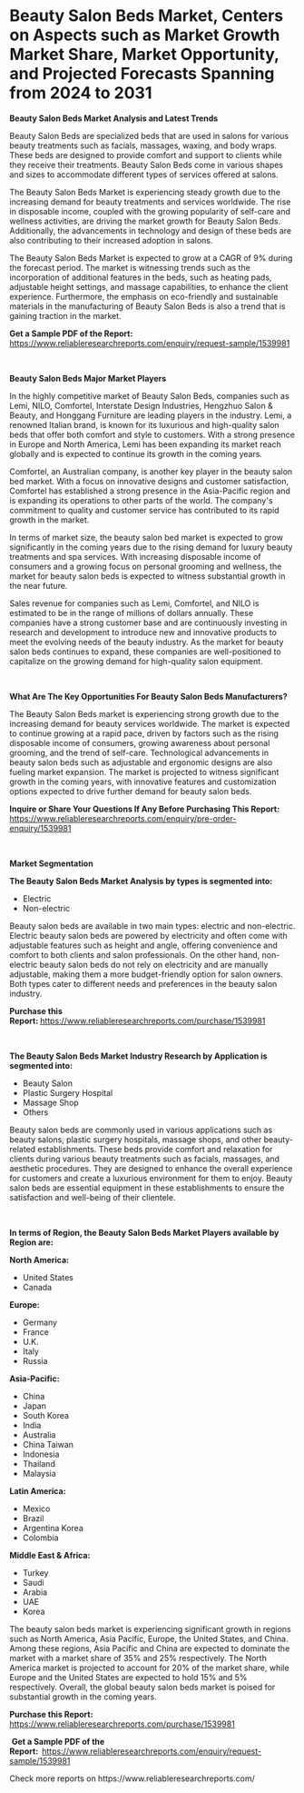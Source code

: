 <p><h1>Beauty Salon Beds Market, Centers on Aspects such as Market Growth Market Share, Market Opportunity, and Projected Forecasts Spanning from 2024 to 2031</h1></p><p><strong>Beauty Salon Beds Market Analysis and Latest Trends</strong></p>
<p><p>Beauty Salon Beds are specialized beds that are used in salons for various beauty treatments such as facials, massages, waxing, and body wraps. These beds are designed to provide comfort and support to clients while they receive their treatments. Beauty Salon Beds come in various shapes and sizes to accommodate different types of services offered at salons.</p><p>The Beauty Salon Beds Market is experiencing steady growth due to the increasing demand for beauty treatments and services worldwide. The rise in disposable income, coupled with the growing popularity of self-care and wellness activities, are driving the market growth for Beauty Salon Beds. Additionally, the advancements in technology and design of these beds are also contributing to their increased adoption in salons.</p><p>The Beauty Salon Beds Market is expected to grow at a CAGR of 9% during the forecast period. The market is witnessing trends such as the incorporation of additional features in the beds, such as heating pads, adjustable height settings, and massage capabilities, to enhance the client experience. Furthermore, the emphasis on eco-friendly and sustainable materials in the manufacturing of Beauty Salon Beds is also a trend that is gaining traction in the market.</p></p>
<p><strong>Get a Sample PDF of the Report:&nbsp;</strong> <a href="https://www.reliableresearchreports.com/enquiry/request-sample/1539981">https://www.reliableresearchreports.com/enquiry/request-sample/1539981</a></p>
<p>&nbsp;</p>
<p><strong>Beauty Salon Beds Major Market Players</strong></p>
<p><p>In the highly competitive market of Beauty Salon Beds, companies such as Lemi, NILO, Comfortel, Interstate Design Industries, Hengzhuo Salon & Beauty, and Honggang Furniture are leading players in the industry. Lemi, a renowned Italian brand, is known for its luxurious and high-quality salon beds that offer both comfort and style to customers. With a strong presence in Europe and North America, Lemi has been expanding its market reach globally and is expected to continue its growth in the coming years.</p><p>Comfortel, an Australian company, is another key player in the beauty salon bed market. With a focus on innovative designs and customer satisfaction, Comfortel has established a strong presence in the Asia-Pacific region and is expanding its operations to other parts of the world. The company's commitment to quality and customer service has contributed to its rapid growth in the market.</p><p>In terms of market size, the beauty salon bed market is expected to grow significantly in the coming years due to the rising demand for luxury beauty treatments and spa services. With increasing disposable income of consumers and a growing focus on personal grooming and wellness, the market for beauty salon beds is expected to witness substantial growth in the near future.</p><p>Sales revenue for companies such as Lemi, Comfortel, and NILO is estimated to be in the range of millions of dollars annually. These companies have a strong customer base and are continuously investing in research and development to introduce new and innovative products to meet the evolving needs of the beauty industry. As the market for beauty salon beds continues to expand, these companies are well-positioned to capitalize on the growing demand for high-quality salon equipment.</p></p>
<p>&nbsp;</p>
<p><strong>What Are The Key Opportunities For Beauty Salon Beds Manufacturers?</strong></p>
<p><p>The Beauty Salon Beds market is experiencing strong growth due to the increasing demand for beauty services worldwide. The market is expected to continue growing at a rapid pace, driven by factors such as the rising disposable income of consumers, growing awareness about personal grooming, and the trend of self-care. Technological advancements in beauty salon beds such as adjustable and ergonomic designs are also fueling market expansion. The market is projected to witness significant growth in the coming years, with innovative features and customization options expected to drive further demand for beauty salon beds.</p></p>
<p><strong>Inquire or Share Your Questions If Any Before Purchasing This Report:</strong> <a href="https://www.reliableresearchreports.com/enquiry/pre-order-enquiry/1539981">https://www.reliableresearchreports.com/enquiry/pre-order-enquiry/1539981</a></p>
<p>&nbsp;</p>
<p><strong>Market Segmentation</strong></p>
<p><strong>The Beauty Salon Beds Market Analysis by types is segmented into:</strong></p>
<p><ul><li>Electric</li><li>Non-electric</li></ul></p>
<p><p>Beauty salon beds are available in two main types: electric and non-electric. Electric beauty salon beds are powered by electricity and often come with adjustable features such as height and angle, offering convenience and comfort to both clients and salon professionals. On the other hand, non-electric beauty salon beds do not rely on electricity and are manually adjustable, making them a more budget-friendly option for salon owners. Both types cater to different needs and preferences in the beauty salon industry.</p></p>
<p><strong>Purchase this Report:&nbsp;</strong><a href="https://www.reliableresearchreports.com/purchase/1539981">https://www.reliableresearchreports.com/purchase/1539981</a></p>
<p>&nbsp;</p>
<p><strong>The Beauty Salon Beds Market Industry Research by Application is segmented into:</strong></p>
<p><ul><li>Beauty Salon</li><li>Plastic Surgery Hospital</li><li>Massage Shop</li><li>Others</li></ul></p>
<p><p>Beauty salon beds are commonly used in various applications such as beauty salons, plastic surgery hospitals, massage shops, and other beauty-related establishments. These beds provide comfort and relaxation for clients during various beauty treatments such as facials, massages, and aesthetic procedures. They are designed to enhance the overall experience for customers and create a luxurious environment for them to enjoy. Beauty salon beds are essential equipment in these establishments to ensure the satisfaction and well-being of their clientele.</p></p>
<p>&nbsp;</p>
<p><strong>In terms of Region, the Beauty Salon Beds Market Players available by Region are:</strong></p>
<p>
    <p> <strong> North America: </strong>
        <ul>
            <li>United States</li>
            <li>Canada</li>
        </ul>
        </p> 
    <p> <strong> Europe: </strong>
        <ul>
            <li>Germany</li>
            <li>France</li>
            <li>U.K.</li>
            <li>Italy</li>
            <li>Russia</li>
        </ul>
        </p> 
    <p> <strong> Asia-Pacific: </strong>
        <ul>
            <li>China</li>
            <li>Japan</li>
            <li>South Korea</li>
            <li>India</li>
            <li>Australia</li>
            <li>China Taiwan</li>
            <li>Indonesia</li>
            <li>Thailand</li>
            <li>Malaysia</li>
        </ul>
        </p> 
    <p> <strong> Latin America: </strong>
        <ul>
            <li>Mexico</li>
            <li>Brazil</li>
            <li>Argentina Korea</li>
            <li>Colombia</li>
        </ul>
        </p> 
    <p> <strong> Middle East & Africa: </strong>
        <ul>
            <li>Turkey</li>
            <li>Saudi</li>
            <li>Arabia</li>
            <li>UAE</li>
            <li>Korea</li>
        </ul>
    </p>
    </p>
<p><p>The beauty salon beds market is experiencing significant growth in regions such as North America, Asia Pacific, Europe, the United States, and China. Among these regions, Asia Pacific and China are expected to dominate the market with a market share of 35% and 25% respectively. The North America market is projected to account for 20% of the market share, while Europe and the United States are expected to hold 15% and 5% respectively. Overall, the global beauty salon beds market is poised for substantial growth in the coming years.</p></p>
<p><strong>Purchase this Report: </strong><a href="https://www.reliableresearchreports.com/purchase/1539981">https://www.reliableresearchreports.com/purchase/1539981</a></p>
<p>&nbsp;<strong>Get a Sample PDF of the Report:&nbsp;&nbsp;</strong><a href="https://www.reliableresearchreports.com/enquiry/request-sample/1539981">https://www.reliableresearchreports.com/enquiry/request-sample/1539981</a></p>
<p><strong></strong></p>
<p>Check more reports on https://www.reliableresearchreports.com/</p>